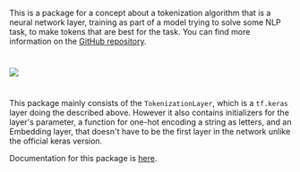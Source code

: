 This is a package for a concept about a tokenization algorithm that is a neural network layer, training as part of a model trying to solve some NLP task, to make tokens that are best for the task. You can find more information on the [GitHub repository](https://github.com/martinm07/tokenization-layer).

#

<img src="https://imgur.com/gxxJtjz.png">

#

This package mainly consists of the `TokenizationLayer`, which is a `tf.keras` layer doing the described above. However it also contains initializers for the layer's parameter, a function for one-hot encoding a string as letters, and an Embedding layer, that doesn't have to be the first layer in the network unlike the official keras version.

Documentation for this package is [here](https://martin-github07.gitbook.io/tokenization-layer/).